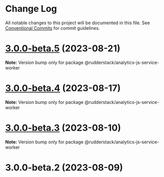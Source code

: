 # Change Log

All notable changes to this project will be documented in this file.
See [Conventional Commits](https://conventionalcommits.org) for commit guidelines.

# [3.0.0-beta.5](https://github.com/rudderlabs/rudder-sdk-js/compare/@rudderstack/analytics-js-service-worker@3.0.0-beta.4...@rudderstack/analytics-js-service-worker@3.0.0-beta.5) (2023-08-21)

**Note:** Version bump only for package @rudderstack/analytics-js-service-worker





# [3.0.0-beta.4](https://github.com/rudderlabs/rudder-sdk-js/compare/@rudderstack/analytics-js-service-worker@3.0.0-beta.3...@rudderstack/analytics-js-service-worker@3.0.0-beta.4) (2023-08-17)

**Note:** Version bump only for package @rudderstack/analytics-js-service-worker





# [3.0.0-beta.3](https://github.com/rudderlabs/rudder-sdk-js/compare/@rudderstack/analytics-js-service-worker@3.0.0-beta.2...@rudderstack/analytics-js-service-worker@3.0.0-beta.3) (2023-08-10)

**Note:** Version bump only for package @rudderstack/analytics-js-service-worker





# 3.0.0-beta.2 (2023-08-09)
